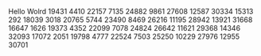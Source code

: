 Hello Wolrd
19431
4410
22157
7135
24882
9861
27608
12587
30334
15313
292
18039
3018
20765
5744
23490
8469
26216
11195
28942
13921
31668
16647
1626
19373
4352
22099
7078
24824
26642
11621
29368
14346
32093
17072
2051
19798
4777
22524
7503
25250
10229
27976
12955
30701
